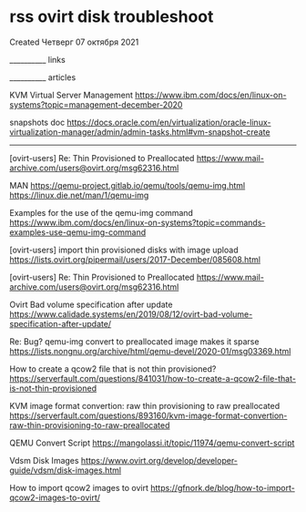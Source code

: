 # rss ovirt disk troubleshoot
Created Четверг 07 октября 2021

__________   links

__________  articles

KVM Virtual Server Management
<https://www.ibm.com/docs/en/linux-on-systems?topic=management-december-2020>

snapshots doc
<https://docs.oracle.com/en/virtualization/oracle-linux-virtualization-manager/admin/admin-tasks.html#vm-snapshot-create>


____________  

[ovirt-users] Re: Thin Provisioned to Preallocated
<https://www.mail-archive.com/users@ovirt.org/msg62316.html>

MAN 
<https://qemu-project.gitlab.io/qemu/tools/qemu-img.html>
<https://linux.die.net/man/1/qemu-img>

Examples for the use of the qemu-img command
<https://www.ibm.com/docs/en/linux-on-systems?topic=commands-examples-use-qemu-img-command>

[ovirt-users] import thin provisioned disks with image upload
<https://lists.ovirt.org/pipermail/users/2017-December/085608.html>

[ovirt-users] Re: Thin Provisioned to Preallocated
<https://www.mail-archive.com/users@ovirt.org/msg62316.html>

Ovirt Bad volume specification after update
<https://www.calidade.systems/en/2019/08/12/ovirt-bad-volume-specification-after-update/>


Re: Bug? qemu-img convert to preallocated image makes it sparse
<https://lists.nongnu.org/archive/html/qemu-devel/2020-01/msg03369.html>

How to create a qcow2 file that is not thin provisioned?
<https://serverfault.com/questions/841031/how-to-create-a-qcow2-file-that-is-not-thin-provisioned>

KVM image format convertion: raw thin provisioning to raw preallocated
<https://serverfault.com/questions/893160/kvm-image-format-convertion-raw-thin-provisioning-to-raw-preallocated>

QEMU Convert Script
<https://mangolassi.it/topic/11974/qemu-convert-script>

Vdsm Disk Images
<https://www.ovirt.org/develop/developer-guide/vdsm/disk-images.html>

How to import qcow2 images to ovirt
<https://gfnork.de/blog/how-to-import-qcow2-images-to-ovirt/>



